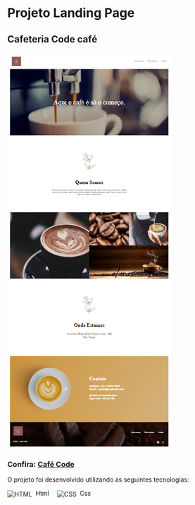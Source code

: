# Projeto Landing Page 

## Cafeteria Code café 

<img src="https://raw.githubusercontent.com/vivianezzt/ladingPage-code-cafe/main/src/img/code-cafe.png">

### Confira: <a href="https://viviane-lading-page-code-cafe.vercel.app/">Café Code</a>

O projeto foi desenvolvido utilizando as seguintes tecnologias:<br>

<div style="display: inline_block">
   <img align="center" alt="HTML" height="50" width="50" src="https://icons-for-free.com/download-icon-icon++html+icon-1320194800994962643_512.png">&nbsp; Html&emsp; 
   <img align="center" alt="CSS" height="70" width="70" src="https://icons-for-free.com/download-icon-css+develop+language+layout+programming+style+icon-1320165728409893942_512.png">&nbsp; Css&emsp;
</div> 

